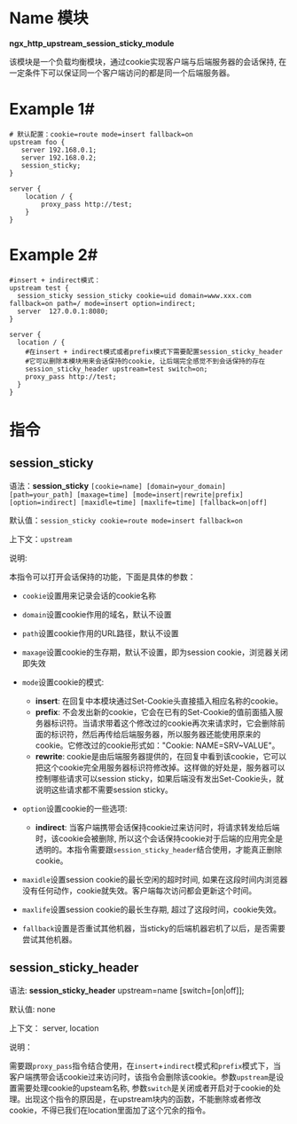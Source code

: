 # Name 模块
**ngx\_http\_upstream\_session\_sticky\_module**

该模块是一个负载均衡模块，通过cookie实现客户端与后端服务器的会话保持, 在一定条件下可以保证同一个客户端访问的都是同一个后端服务器。

# Example 1#

    # 默认配置：cookie=route mode=insert fallback=on
    upstream foo {
       server 192.168.0.1;
       server 192.168.0.2;
       session_sticky;
    }

    server {
        location / {
            proxy_pass http://test;
        }
    }

# Example 2#

    #insert + indirect模式：
    upstream test {
      session_sticky session_sticky cookie=uid domain=www.xxx.com fallback=on path=/ mode=insert option=indirect;
      server  127.0.0.1:8080;
    }

    server {
      location / {
        #在insert + indirect模式或者prefix模式下需要配置session_sticky_header
        #它可以删除本模块用来会话保持的cookie, 让后端完全感觉不到会话保持的存在
        session_sticky_header upstream=test switch=on;
        proxy_pass http://test;
      }
    }

# 指令 #

## session_sticky ##

语法：**session_sticky** `[cookie=name] [domain=your_domain] [path=your_path] [maxage=time] [mode=insert|rewrite|prefix] [option=indirect] [maxidle=time] [maxlife=time] [fallback=on|off]`

默认值：`session_sticky cookie=route mode=insert fallback=on`

上下文：`upstream`

说明:

本指令可以打开会话保持的功能，下面是具体的参数：

+ `cookie`设置用来记录会话的cookie名称
+ `domain`设置cookie作用的域名，默认不设置
+ `path`设置cookie作用的URL路径，默认不设置
+ `maxage`设置cookie的生存期，默认不设置，即为session cookie，浏览器关闭即失效
+ `mode`设置cookie的模式:
    - **insert**: 在回复中本模块通过Set-Cookie头直接插入相应名称的cookie。
    - **prefix**: 不会发出新的cookie，它会在已有的Set-Cookie的值前面插入服务器标识符。当请求带着这个修改过的cookie再次来请求时，它会删除前面的标识符，然后再传给后端服务器，所以服务器还能使用原来的cookie。它修改过的cookie形式如："Cookie: NAME=SRV~VALUE"。
    - **rewrite**: cookie是由后端服务器提供的，在回复中看到该cookie，它可以把这个cookie完全用服务器标识符修改掉。这样做的好处是，服务器可以控制哪些请求可以session sticky，如果后端没有发出Set-Cookie头，就说明这些请求都不需要session sticky。

+ `option`设置cookie的一些选项:
    - **indirect**: 当客户端携带会话保持cookie过来访问时，将请求转发给后端时，该cookie会被删除, 所以这个会话保持cookie对于后端的应用完全是透明的。本指令需要跟`session_sticky_header`结合使用，才能真正删除cookie。
+ `maxidle`设置session cookie的最长空闲的超时时间, 如果在这段时间内浏览器没有任何动作，cookie就失效。客户端每次访问都会更新这个时间。
+ `maxlife`设置session cookie的最长生存期, 超过了这段时间，cookie失效。
+ `fallback`设置是否重试其他机器，当sticky的后端机器宕机了以后，是否需要尝试其他机器。

## session\_sticky\_header ##

语法: **session\_sticky\_header** upstream=name [switch=[on|off]];

默认值: none

上下文： server, location

说明：

需要跟`proxy_pass`指令结合使用，在`insert`+`indirect`模式和`prefix`模式下，当客户端携带会话cookie过来访问时，该指令会删除该cookie。参数`upstream`是设置需要处理cookie的upsteam名称, 参数`switch`是关闭或者开启对于cookie的处理。出现这个指令的原因是，在upstream块内的函数，不能删除或者修改cookie，不得已我们在location里面加了这个冗余的指令。
